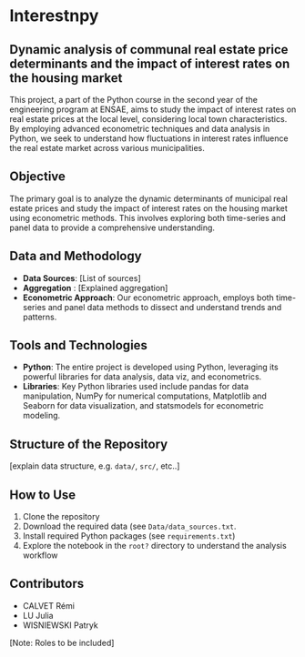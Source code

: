 # Interestnpy

## Dynamic analysis of communal real estate price determinants and the impact of interest rates on the housing market
This project, a part of the Python course in the second year of the engineering program at ENSAE, aims to study the impact of interest rates on real estate prices at the local level, considering local town characteristics. By employing advanced econometric techniques and data analysis in Python, we seek to understand how fluctuations in interest rates influence the real estate market across various municipalities.

## Objective
The primary goal is to analyze the dynamic determinants of municipal real estate prices and study the impact of interest rates on the housing market using econometric methods. This involves exploring both time-series and panel data to provide a comprehensive understanding.

## Data and Methodology

-   **Data Sources**: [List of sources]
-  **Aggregation** : [Explained aggregation] 
-   **Econometric Approach**: Our econometric approach, employs both time-series and panel data methods to dissect and understand trends and patterns.

## Tools and Technologies

-   **Python**: The entire project is developed using Python, leveraging its powerful libraries for data analysis, data viz, and econometrics.
-   **Libraries**: Key Python libraries used include pandas for data manipulation, NumPy for numerical computations, Matplotlib and Seaborn for data visualization, and statsmodels for econometric modeling.

## Structure of the Repository
[explain data structure, e.g. `data/`, `src/`, etc..]

## How to Use
1.  Clone the repository
2. Download the required data (see `Data/data_sources.txt`.
3.  Install required Python packages (see `requirements.txt`)
4.  Explore the notebook in the `root?` directory to understand the analysis workflow

## Contributors
- CALVET Rémi
- LU Julia
- WISNIEWSKI Patryk

[Note:  Roles to be included]
